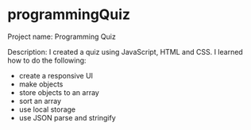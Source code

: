 # programmingQuiz
Project name: Programming Quiz

Description: I created a quiz using JavaScript, HTML and CSS. I learned how to do the following: 
 - create a responsive UI
 - make objects
 - store objects to an array
 - sort an array
 - use local storage
 - use JSON parse and stringify
